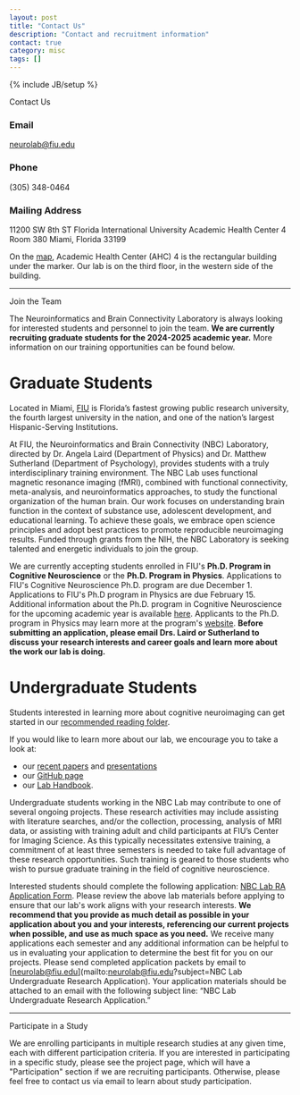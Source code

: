 ```yaml
---
layout: post
title: "Contact Us"
description: "Contact and recruitment information"
contact: true
category: misc
tags: []
---
```


{% include JB/setup %}

<a class="anchor" id="contact"></a>

<div class="bigtitle text-center">Contact Us</div>
<div class="bigspacer"></div>

### Email

[neurolab@fiu.edu](mailto:neurolab@fiu.edu)

### Phone

(305) 348-0464

### Mailing Address

11200 SW 8th ST
Florida International University
Academic Health Center 4 Room 380
Miami, Florida 33199

On the [map], Academic Health Center (AHC) 4 is the rectangular building under the marker. Our lab is on the third floor, in the western side of the building.

[map]: https://www.google.com/maps/place/Academic+Health+Center+4,+Miami,+FL+33174/@25.7593031,-80.3744721,17z/data=!3m1!4b1!4m5!3m4!1s0x88d9bf2e7705ee3f:0x3581f2208ba26078!8m2!3d25.7592828!4d-80.3723193

<hr/>

<a class="anchor" id="join"></a>

<div class="bigtitle text-center">Join the Team</div>
<div class="bigspacer"></div>

The Neuroinformatics and Brain Connectivity Laboratory is always looking for interested students and personnel to join the team.
**We are currently recruiting graduate students for the 2024-2025 academic year.**
More information on our training opportunities can be found below.

# Graduate Students

Located in Miami, [FIU](https://www.fiu.edu) is Florida’s fastest growing public research university, the fourth largest university in the nation, and one of the nation’s largest Hispanic-Serving Institutions.

At FIU, the Neuroinformatics and Brain Connectivity (NBC) Laboratory, directed by Dr. Angela Laird (Department of Physics) and Dr. Matthew Sutherland (Department of Psychology), provides students with a truly interdisciplinary training environment. The NBC Lab uses functional magnetic resonance imaging (fMRI), combined with functional connectivity, meta-analysis, and neuroinformatics approaches, to study the functional organization of the human brain. Our work focuses on understanding brain function in the context of substance use, adolescent development, and educational learning. To achieve these goals, we embrace open science principles and adopt best practices to promote reproducible neuroimaging results. Funded through grants from the NIH, the NBC Laboratory is seeking talented and energetic individuals to join the group.

We are currently accepting students enrolled in FIU's **Ph.D. Program in Cognitive Neuroscience** or the **Ph.D. Program in Physics**. Applications to FIU's Cognitive Neuroscience Ph.D. program are due December 1. Applications to FIU's Ph.D program in Physics are due February 15. Additional information about the Ph.D. program in Cognitive Neuroscience for the upcoming academic year is available [here](http://cn.fiu.edu). Applicants to the Ph.D. program in Physics may learn more at the program's [website](https://case.fiu.edu/physics/phd-in-physics/index.html). **Before submitting an application, please email Drs. Laird or Sutherland to discuss your research interests and career goals and learn more about the work our lab is doing.**

# Undergraduate Students

Students interested in learning more about cognitive neuroimaging can get started in our [recommended reading folder](https://drive.google.com/drive/folders/0B543K-QXbp21cTV0RjNoNUtMWnM?usp=sharing).

If you would like to learn more about our lab, we encourage you to take a look at:

- our [recent papers](https://nbclab.github.io/papers/) and [presentations](https://nbclab.github.io/talks/)
- our [GitHub page](https://github.com/NBCLab)
- our [Lab Handbook](https://docs.google.com/document/d/12QHTfVnjxmVAk9pki2hhspnFJB7QeDR3scstHV8KE_c/edit).

Undergraduate students working in the NBC Lab may contribute to one of several ongoing projects. These research activities may include assisting with literature searches, and/or the collection, processing, analysis of MRI data, or assisting with training adult and child participants at FIU’s Center for Imaging Science. As this typically necessitates extensive training, a commitment of at least three semesters is needed to take full advantage of these research opportunities. Such training is geared to those students who wish to pursue graduate training in the field of cognitive neuroscience.

Interested students should complete the following application: [NBC Lab RA Application Form](https://tally.so/r/wMz9Wp). Please review the above lab materials before applying to ensure that our lab's work aligns with your research interests. **We recommend that you provide as much detail as possible in your application about you and your interests, referencing our current projects when possible, and use as much space as you need.** We receive many applications each semester and any additional information can be helpful to us in evaluating your application to determine the best fit for you on our projects. Please send completed application packets by email to [neurolab@fiu.edu](mailto:neurolab@fiu.edu?subject=NBC Lab Undergraduate Research Application). Your application materials should be attached to an email with the following subject line: “NBC Lab Undergraduate Research Application.”

<hr/>

<a class="anchor" id="participate"></a>

<div class="bigtitle text-center">Participate in a Study</div>
<div class="bigspacer"></div>

We are enrolling participants in multiple research studies at any given time, each with different participation criteria. If you are interested in participating in a specific study, please see the project page, which will have a "Participation" section if we are recruiting participants. Otherwise, please feel free to contact us via email to learn about study participation.
